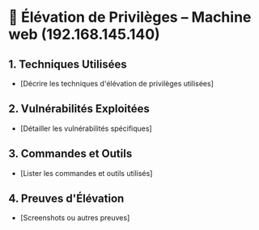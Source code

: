 # 🚀 Élévation de Privilèges – Machine web (192.168.145.140)

## 1. Techniques Utilisées
- [Décrire les techniques d'élévation de privilèges utilisées]

## 2. Vulnérabilités Exploitées
- [Détailler les vulnérabilités spécifiques]

## 3. Commandes et Outils
- [Lister les commandes et outils utilisés]

## 4. Preuves d'Élévation
- [Screenshots ou autres preuves]

